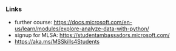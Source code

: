 ### Links
* further course: 
    https://docs.microsoft.com/en-us/learn/modules/explore-analyze-data-with-python/
* signup for MLSA:
    https://studentambassadors.microsoft.com/
* https://aka.ms/MSSkills4Students